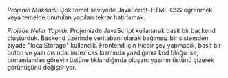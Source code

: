 *Projenin Maksadı:*
Çok temel seviyede JavaScript-HTML-CSS öğrenmek veya temelde unutulan yapıları tekrar hatırlamak.

*Projede Neler Yapıldı:*
    Projemizde JavaScript kullanarak basit bir backend oluşturduk. Backend üzerinde veritabanı olarak bağımsız bir sistemden ziyade "localStorage" kullandık.
    Frontend için hiçbir şey yapmadık, basit bir buton ve yazı dışında. 
    index.css kısmında yazdığımız kod bloğu ise, tamamlanılan görevin üstüne tıklandığında oluşan: yazının üstünü çizerek görünüşünü değiştiriyor.
